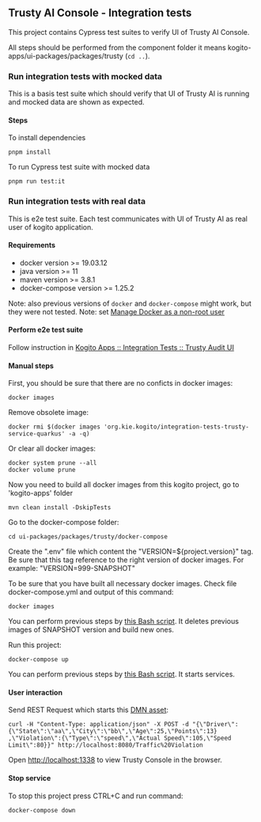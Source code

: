 ## Trusty AI Console - Integration tests

This project contains Cypress test suites to verify UI of Trusty AI Console.

All steps should be performed from the component folder it means kogito-apps/ui-packages/packages/trusty (`cd ..`).

### Run integration tests with mocked data

This is a basis test suite which should verify that UI of Trusty AI is running and mocked data are shown as expected.

#### Steps

To install dependencies

```
pnpm install
```

To run Cypress test suite with mocked data

```
pnpm run test:it
```

### Run integration tests with real data

This is e2e test suite. Each test communicates with UI of Trusty AI as real user of kogito application.

#### Requirements

- docker version >= 19.03.12
- java version >= 11
- maven version >= 3.8.1
- docker-compose version >= 1.25.2

Note: also previous versions of `docker` and `docker-compose` might work, but they were not tested.
Note: set [Manage Docker as a non-root user](https://docs.docker.com/engine/install/linux-postinstall/)

#### Perform e2e test suite

Follow instruction in [Kogito Apps :: Integration Tests :: Trusty Audit UI](../../../../apps-integration-tests/integration-tests-trusty-audit)

#### Manual steps

First, you should be sure that there are no conficts in docker images:

```
docker images
```

Remove obsolete image:

```
docker rmi $(docker images 'org.kie.kogito/integration-tests-trusty-service-quarkus' -a -q)
```

Or clear all docker images:

```
docker system prune --all
docker volume prune
```

Now you need to build all docker images from this kogito project, go to 'kogito-apps' folder

```
mvn clean install -DskipTests
```

Go to the docker-compose folder:

```
cd ui-packages/packages/trusty/docker-compose
```

Create the ".env" file which content the "VERSION=\${project.version}" tag. Be sure that this tag reference to the right version of docker images. For example: "VERSION=999-SNAPSHOT"

To be sure that you have built all necessary docker images. Check file docker-compose.yml and output of this command:

```
docker images
```

You can perform previous steps by [this Bash script](docker-compose/build.sh). It deletes previous images of SNAPSHOT version and build new ones.

Run this project:

```
docker-compose up
```

You can perform previous steps by [this Bash script](docker-compose/start_docker.sh). It starts services.

#### User interaction

Send REST Request which starts this [DMN asset](https://kiegroup.github.io/kogito-online/?file=https://raw.githubusercontent.com/kiegroup/kogito-apps/main/apps-integration-tests/integration-tests-trusty-service/integration-tests-trusty-service-common/src/main/resources/TrafficViolation.dmn#/editor/dmn):

```
curl -H "Content-Type: application/json" -X POST -d "{\"Driver\":
{\"State\":\"aa\",\"City\":\"bb\",\"Age\":25,\"Points\":13}
,\"Violation\":{\"Type\":\"speed\",\"Actual Speed\":105,\"Speed Limit\":80}}" http://localhost:8080/Traffic%20Violation
```

Open [http://localhost:1338](http://localhost:1338) to view Trusty Console in the browser.

#### Stop service

To stop this project press CTRL+C and run command:

```
docker-compose down
```
